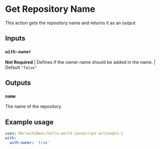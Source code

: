 # Get Repository Name

This action gets the repository name and returns it as an output

## Inputs

### `with-owner`

**Not Required** | Defines if the owner name should be added in the name. | Default `"false"`

## Outputs

### `name`

The name of the repository.

## Example usage

```yml
uses: MariachiBear/hello-world-javascript-action@v1.1
with:
  with-owner: 'true'
```
